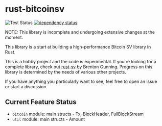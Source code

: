 # rust-bitcoinsv

![Test Status](https://gist.githubusercontent.com/Danconnolly/202d737d8ec36a48fbb4f7d0d4e1d779/raw/badge.svg)
[![dependency status](https://deps.rs/repo/github/Danconnolly/rust-bitcoinsv/status.svg)](https://deps.rs/repo/github/Danconnolly/rust-bitcoinsv)

NOTE: This library is incomplete and undergoing extensive changes at the moment.

This library is a start at building a high-performance Bitcoin SV library in Rust.

This is a hobby project and the code is experimental. If you're looking for a complete library, check
out [rust-sv](https://docs.rs/sv/latest/sv/)
by Brenton Gunning. Progress on this library is determined by the needs of various other projects.

If you have anything you particularly want to see, feel free to open an issue or start a discussion.

## Current Feature Status

* `bitcoin` module: main structs - Tx, BlockHeader, FullBlockStream
* `util` module: main structs - Amount




